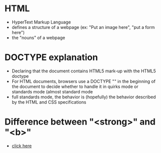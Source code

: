 # HTML
- HyperText Markup Language
- defines a structure of a webpage (ex: "Put an image here", "put a form here")
- the "nouns" of a webpage
 
# DOCTYPE explanation
- Declaring that the document contains HTML5 mark-up with the HTML5 doctype
- For HTML documents, browsers use a DOCTYPE "<!DOCTYPE html>" in the beginning of the document to decide whether to handle it in quirks mode or standards mode (almost standard mode 
- full standards mode, the behavior is (hopefully) the behavior described by the HTML and CSS specifications

# Difference between "\<strong\>" and "\<b\>"
- [click here](https://web.archive.org/web/20091124170143/http://lists.evolt.org/archive/Week-of-Mon-20010521/032901.html)